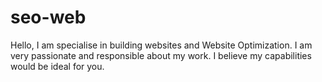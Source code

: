 # seo-web
Hello, I am specialise in building websites and Website Optimization. I am very passionate and responsible about my work. I believe my capabilities would be ideal for you.
